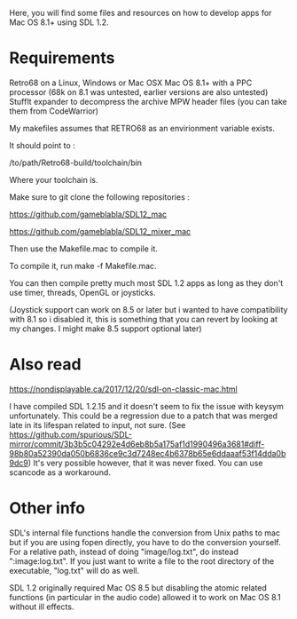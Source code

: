 Here, you will find some files and resources on how to develop apps for Mac OS 8.1+ using SDL 1.2.

# Requirements
Retro68 on a Linux, Windows or Mac OSX
Mac OS 8.1+ with a PPC processor (68k on 8.1 was untested, earlier versions are also untested)
StuffIt expander to decompress the archive
MPW header files (you can take them from CodeWarrior)


My makefiles assumes that RETRO68 as an envirionment variable exists.

It should point to :

/to/path/Retro68-build/toolchain/bin

Where your toolchain is.


Make sure to git clone the following repositories :

https://github.com/gameblabla/SDL12_mac

https://github.com/gameblabla/SDL12_mixer_mac

Then use the Makefile.mac to compile it.

To compile it, run make -f Makefile.mac.

You can then compile pretty much most SDL 1.2 apps as long as they don't use timer, threads, OpenGL or joysticks.

(Joystick support can work on 8.5 or later but i wanted to have compatibility with 8.1 so i disabled it, this is something
that you can revert by looking at my changes. I might make 8.5 support optional later)

# Also read

https://nondisplayable.ca/2017/12/20/sdl-on-classic-mac.html

I have compiled SDL 1.2.15 and it doesn't seem to fix the issue with keysym unfortunately.
This could be a regression due to a patch that was merged late in its lifespan related to input, not sure. (See https://github.com/spurious/SDL-mirror/commit/3b3b5c04292e4d6eb8b5a175af1d1990496a3681#diff-98b80a52390da050b6836ce9c3d7248ec4b6378b65e6ddaaaf53f14dda0b9dc9)
It's very possible however, that it was never fixed. You can use scancode as a workaround.

# Other info

SDL's internal file functions handle the conversion from Unix paths to mac but if you are using fopen directly,
you have to do the conversion yourself.
For a relative path, instead of doing "image/log.txt", do instead ":image:log.txt".
If you just want to write a file to the root directory of the executable, "log.txt" will do as well.

SDL 1.2 originally required Mac OS 8.5 but disabling the atomic related functions (in particular in the audio code) allowed it to work on Mac OS 8.1 without ill effects.
